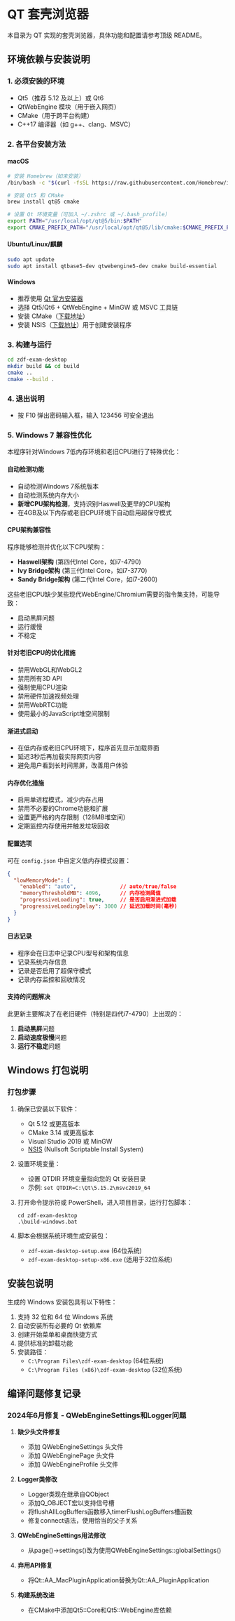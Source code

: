 # QT 套壳浏览器

本目录为 QT 实现的套壳浏览器，具体功能和配置请参考顶级 README。

## 环境依赖与安装说明

### 1. 必须安装的环境
- Qt5（推荐 5.12 及以上）或 Qt6
- QtWebEngine 模块（用于嵌入网页）
- CMake（用于跨平台构建）
- C++17 编译器（如 g++、clang、MSVC）

### 2. 各平台安装方法

#### macOS
```bash
# 安装 Homebrew（如未安装）
/bin/bash -c "$(curl -fsSL https://raw.githubusercontent.com/Homebrew/install/HEAD/install.sh)"

# 安装 Qt5 和 CMake
brew install qt@5 cmake

# 设置 Qt 环境变量（可加入 ~/.zshrc 或 ~/.bash_profile）
export PATH="/usr/local/opt/qt@5/bin:$PATH"
export CMAKE_PREFIX_PATH="/usr/local/opt/qt@5/lib/cmake:$CMAKE_PREFIX_PATH"
```

#### Ubuntu/Linux/麒麟
```bash
sudo apt update
sudo apt install qtbase5-dev qtwebengine5-dev cmake build-essential
```

#### Windows
- 推荐使用 [Qt 官方安装器](https://download.qt.io/official_releases/online_installers/)
- 选择 Qt5/Qt6 + QtWebEngine + MinGW 或 MSVC 工具链
- 安装 CMake（[下载地址](https://cmake.org/download/)）
- 安装 NSIS（[下载地址](https://nsis.sourceforge.io/Download)）用于创建安装程序

### 3. 构建与运行
```bash
cd zdf-exam-desktop
mkdir build && cd build
cmake ..
cmake --build .
```

### 4. 退出说明
- 按 F10 弹出密码输入框，输入 123456 可安全退出

### 5. Windows 7 兼容性优化

本程序针对Windows 7低内存环境和老旧CPU进行了特殊优化：

#### 自动检测功能
- 自动检测Windows 7系统版本
- 自动检测系统内存大小
- **新增CPU架构检测**，支持识别Haswell及更早的CPU架构
- 在4GB及以下内存或老旧CPU环境下自动启用超保守模式

#### CPU架构兼容性
程序能够检测并优化以下CPU架构：
- **Haswell架构** (第四代Intel Core，如i7-4790)
- **Ivy Bridge架构** (第三代Intel Core，如i7-3770)
- **Sandy Bridge架构** (第二代Intel Core，如i7-2600)

这些老旧CPU缺少某些现代WebEngine/Chromium需要的指令集支持，可能导致：
- 启动黑屏问题
- 运行缓慢
- 不稳定

#### 针对老旧CPU的优化措施
- 禁用WebGL和WebGL2
- 禁用所有3D API
- 强制使用CPU渲染
- 禁用硬件加速视频处理
- 禁用WebRTC功能
- 使用最小的JavaScript堆空间限制

#### 渐进式启动
- 在低内存或老旧CPU环境下，程序首先显示加载界面
- 延迟3秒后再加载实际网页内容
- 避免用户看到长时间黑屏，改善用户体验

#### 内存优化措施
- 启用单进程模式，减少内存占用
- 禁用不必要的Chrome功能和扩展
- 设置更严格的内存限制（128MB堆空间）
- 定期监控内存使用并触发垃圾回收

#### 配置选项
可在 `config.json` 中自定义低内存模式设置：
```json
{
  "lowMemoryMode": {
    "enabled": "auto",              // auto/true/false
    "memoryThresholdMB": 4096,      // 内存检测阈值
    "progressiveLoading": true,     // 是否启用渐进式加载
    "progressiveLoadingDelay": 3000 // 延迟加载时间(毫秒)
  }
}
```

#### 日志记录
- 程序会在日志中记录CPU型号和架构信息
- 记录系统内存信息
- 记录是否启用了超保守模式
- 记录内存监控和回收情况

#### 支持的问题解决
此更新主要解决了在老旧硬件（特别是四代i7-4790）上出现的：
1. **启动黑屏**问题
2. **启动速度极慢**问题
3. **运行不稳定**问题 

## Windows 打包说明

### 打包步骤

1. 确保已安装以下软件：
   - Qt 5.12 或更高版本
   - CMake 3.14 或更高版本
   - Visual Studio 2019 或 MinGW
   - [NSIS](https://nsis.sourceforge.io/Download) (Nullsoft Scriptable Install System)

2. 设置环境变量：
   - 设置 QTDIR 环境变量指向您的 Qt 安装目录
   - 示例: `set QTDIR=C:\Qt\5.15.2\msvc2019_64`

3. 打开命令提示符或 PowerShell，进入项目目录，运行打包脚本：
   ```
   cd zdf-exam-desktop
   .\build-windows.bat
   ```

4. 脚本会根据系统环境生成安装包：
   - `zdf-exam-desktop-setup.exe` (64位系统)
   - `zdf-exam-desktop-setup-x86.exe` (适用于32位系统)

## 安装包说明

生成的 Windows 安装包具有以下特性：

1. 支持 32 位和 64 位 Windows 系统
2. 自动安装所有必要的 Qt 依赖库
3. 创建开始菜单和桌面快捷方式
4. 提供标准的卸载功能
5. 安装路径：
   - `C:\Program Files\zdf-exam-desktop` (64位系统)
   - `C:\Program Files (x86)\zdf-exam-desktop` (32位系统) 

## 编译问题修复记录

### 2024年6月修复 - QWebEngineSettings和Logger问题

1. **缺少头文件修复**
   - 添加 QWebEngineSettings 头文件
   - 添加 QWebEnginePage 头文件
   - 添加 QWebEngineProfile 头文件

2. **Logger类修改**
   - Logger类现在继承自QObject
   - 添加Q_OBJECT宏以支持信号槽
   - 将flushAllLogBuffers函数移入timerFlushLogBuffers槽函数
   - 修复connect语法，使用恰当的父子关系
   
3. **QWebEngineSettings用法修改**
   - 从page()->settings()改为使用QWebEngineSettings::globalSettings()
   
4. **弃用API修复**
   - 将Qt::AA_MacPluginApplication替换为Qt::AA_PluginApplication
   
5. **构建系统改进**
   - 在CMake中添加Qt5::Core和Qt5::WebEngine库依赖 